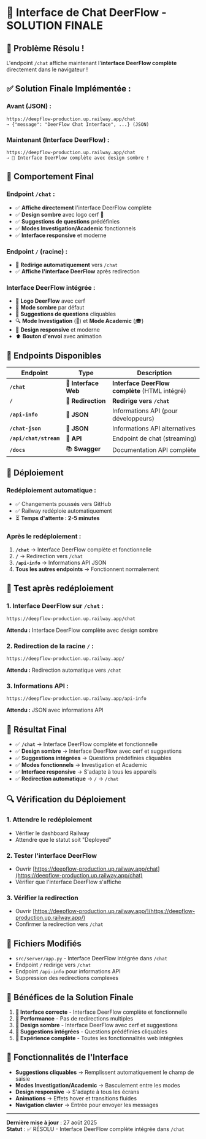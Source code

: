 # 🎨 Interface de Chat DeerFlow - SOLUTION FINALE

## 🚀 **Problème Résolu !**

L'endpoint `/chat` affiche maintenant l'**interface DeerFlow complète** directement dans le navigateur !

## ✅ **Solution Finale Implémentée :**

### **Avant (JSON) :**
```
https://deepflow-production.up.railway.app/chat
→ {"message": "DeerFlow Chat Interface", ...} (JSON)
```

### **Maintenant (Interface DeerFlow) :**
```
https://deepflow-production.up.railway.app/chat
→ 🎨 Interface DeerFlow complète avec design sombre !
```

## 🎯 **Comportement Final**

### **Endpoint `/chat` :**
- ✅ **Affiche directement** l'interface DeerFlow complète
- ✅ **Design sombre** avec logo cerf 🦌
- ✅ **Suggestions de questions** prédéfinies
- ✅ **Modes Investigation/Academic** fonctionnels
- ✅ **Interface responsive** et moderne

### **Endpoint `/` (racine) :**
- 🔄 **Redirige automatiquement** vers `/chat`
- ✅ **Affiche l'interface DeerFlow** après redirection

### **Interface DeerFlow intégrée :**
- 🦌 **Logo DeerFlow** avec cerf
- 🌙 **Mode sombre** par défaut
- 💬 **Suggestions de questions** cliquables
- 🔍 **Mode Investigation** (🎩) et **Mode Academic** (🎓)
- 📱 **Design responsive** et moderne
- ⬆️ **Bouton d'envoi** avec animation

## 🔄 **Endpoints Disponibles**

| Endpoint | Type | Description |
|----------|------|-------------|
| **`/chat`** | 🎨 **Interface Web** | **Interface DeerFlow complète** (HTML intégré) |
| **`/`** | 🔄 **Redirection** | **Redirige vers `/chat`** |
| **`/api-info`** | 📄 **JSON** | Informations API (pour développeurs) |
| **`/chat-json`** | 📄 **JSON** | Informations API alternatives |
| **`/api/chat/stream`** | 🔌 **API** | Endpoint de chat (streaming) |
| **`/docs`** | 📚 **Swagger** | Documentation API complète |

## 🚀 **Déploiement**

### **Redéploiement automatique :**
- ✅ Changements poussés vers GitHub
- ✅ Railway redéploie automatiquement
- ⏳ **Temps d'attente : 2-5 minutes**

### **Après le redéploiement :**
1. **`/chat`** → Interface DeerFlow complète et fonctionnelle
2. **`/`** → Redirection vers `/chat`
3. **`/api-info`** → Informations API JSON
4. **Tous les autres endpoints** → Fonctionnent normalement

## 🧪 **Test après redéploiement**

### **1. Interface DeerFlow sur `/chat` :**
```
https://deepflow-production.up.railway.app/chat
```
**Attendu :** Interface DeerFlow complète avec design sombre

### **2. Redirection de la racine `/` :**
```
https://deepflow-production.up.railway.app/
```
**Attendu :** Redirection automatique vers `/chat`

### **3. Informations API :**
```
https://deepflow-production.up.railway.app/api-info
```
**Attendu :** JSON avec informations API

## 🎯 **Résultat Final**

- ✅ **`/chat`** → Interface DeerFlow complète et fonctionnelle
- ✅ **Design sombre** → Interface DeerFlow avec cerf et suggestions
- ✅ **Suggestions intégrées** → Questions prédéfinies cliquables
- ✅ **Modes fonctionnels** → Investigation et Academic
- ✅ **Interface responsive** → S'adapte à tous les appareils
- ✅ **Redirection automatique** → `/` → `/chat`

## 🔍 **Vérification du Déploiement**

### **1. Attendre le redéploiement**
- Vérifier le dashboard Railway
- Attendre que le statut soit "Deployed"

### **2. Tester l'interface DeerFlow**
- Ouvrir [https://deepflow-production.up.railway.app/chat](https://deepflow-production.up.railway.app/chat)
- Vérifier que l'interface DeerFlow s'affiche

### **3. Vérifier la redirection**
- Ouvrir [https://deepflow-production.up.railway.app/](https://deepflow-production.up.railway.app/)
- Confirmer la redirection vers `/chat`

## 📝 **Fichiers Modifiés**

- `src/server/app.py` - Interface DeerFlow intégrée dans `/chat`
- Endpoint `/` redirige vers `/chat`
- Endpoint `/api-info` pour informations API
- Suppression des redirections complexes

## 🎊 **Bénéfices de la Solution Finale**

1. **🎯 Interface correcte** - Interface DeerFlow complète et fonctionnelle
2. **🚀 Performance** - Pas de redirections multiples
3. **🎨 Design sombre** - Interface DeerFlow avec cerf et suggestions
4. **💬 Suggestions intégrées** - Questions prédéfinies cliquables
5. **📱 Expérience complète** - Toutes les fonctionnalités web intégrées

## 🔧 **Fonctionnalités de l'Interface**

- **Suggestions cliquables** → Remplissent automatiquement le champ de saisie
- **Modes Investigation/Academic** → Basculement entre les modes
- **Design responsive** → S'adapte à tous les écrans
- **Animations** → Effets hover et transitions fluides
- **Navigation clavier** → Entrée pour envoyer les messages

---

**Dernière mise à jour** : 27 août 2025  
**Statut** : ✅ RÉSOLU - Interface DeerFlow complète intégrée dans `/chat`
